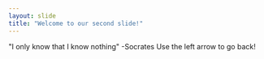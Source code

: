 ```yaml
---
layout: slide
title: "Welcome to our second slide!"
---
```

"I only know that I know nothing" -Socrates
Use the left arrow to go back!
